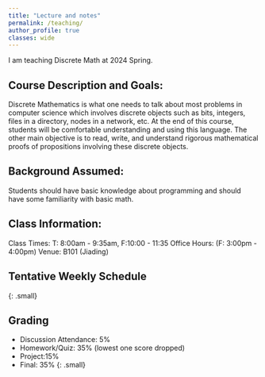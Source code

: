 ```yaml
---
title: "Lecture and notes"
permalink: /teaching/
author_profile: true
classes: wide
---
```

I am teaching Discrete Math at 2024 Spring.

## Course Description and Goals:

Discrete Mathematics is what one needs to talk about most problems in computer science which involves discrete objects such as bits, integers, files in a directory, nodes in a network, etc. At the end of this course, students will be comfortable understanding and using this language. The other main objective is to read, write, and understand rigorous mathematical proofs of propositions involving these discrete objects.


## Background Assumed:
Students should have basic knowledge about programming  and should have some familiarity with basic math.

## Class Information:
Class Times: T: 8:00am - 9:35am, F:10:00 - 11:35   Office Hours: (F: 3:00pm - 4:00pm)
Venue: B101 (Jiading)


## Tentative Weekly Schedule
{: .small}

## Grading
- Discussion Attendance: 5%
- Homework/Quiz: 35% (lowest one score dropped)
- Project:15%
- Final: 35%
{: .small}
